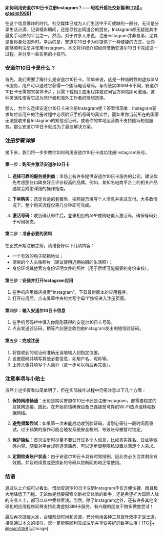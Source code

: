 **如何利用安道尔10日卡注册Instagram？——轻松开启社交新篇章[[TG💪+ @esim1088](https://t.me/s/esim1088)]**

在这个信息爆炸的时代，社交媒体已成为人们生活中不可或缺的一部分。无论是分享生活点滴、记录精彩瞬间，还是寻找志同道合的朋友，Instagram都无疑是其中最炙手可热的平台之一。然而，对于许多人来说，注册Instagram并非易事，尤其是当你身处国外时。幸运的是，安道尔10日卡为你提供了一种便捷的方式，让你能够顺利注册并使用Instagram。本文将详细介绍如何借助安道尔10日卡完成这一过程，并分享一些实用的小技巧。

### 安道尔10日卡是什么？

首先，我们需要了解什么是安道尔10日卡。简单来说，这是一种临时性的虚拟SIM卡服务，用户可以通过它获得一个国际电话号码。与传统实体SIM卡不同，安道尔10日卡无需邮寄实体卡片，只需下载相关应用程序或访问官方网站即可激活。这种灵活性使得它成为旅行者和海外工作者的理想选择。

那么，为什么选择安道尔10日卡来注册Instagram呢？答案很简单：Instagram要求每位新用户的注册过程中必须验证手机号码的真实性。而如果你当前所在的国家无法接收来自Instagram的短信验证码，或者你的本地运营商不支持国际短信服务，那么安道尔10日卡就成为了最佳解决方案。

### 注册步骤详解

接下来，我们将一步步教你如何利用安道尔10日卡成功注册Instagram账号。

#### 第一步：购买并激活安道尔10日卡

1. **选择可靠的服务提供商**：市场上有许多提供安道尔10日卡服务的公司，建议优先考虑那些口碑良好且评价较高的品牌。例如，某知名电商平台上的相关产品通常会附带详细的操作指南。
   
2. **下单购买**：选定合适的套餐后，按照提示填写个人信息并完成支付。大多数情况下，整个购买流程仅需几分钟即可完成。

3. **激活号码**：收到确认邮件后，登录相应的APP或网站输入激活码，确保号码处于可用状态。

#### 第二步：准备必要的资料

在正式开始注册之前，请准备好以下几项内容：
- 一个有效的电子邮箱地址；
- 清晰的个人头像照片（建议使用近期拍摄的生活照）；
- 身份证或其他官方身份证明文件的照片（用于后续可能需要的身份审核）。

#### 第三步：安装并打开Instagram应用

1. 在手机应用商店搜索“Instagram”，下载最新版本的应用程序。
2. 打开应用后，点击屏幕中央的大写字母“I”按钮进入注册页面。

#### 第四步：输入安道尔10日卡信息

1. 在手机号码栏中填入你刚刚获得的安道尔10日卡号码。
2. 点击发送验证码，稍等片刻便会收到由Instagram发出的短信验证码。

#### 第五步：完成注册

1. 将接收到的验证码准确无误地输入到指定位置。
2. 设置密码并填写其他必要信息，如用户名、昵称等。
3. 上传头像并填写个人简介（这一步可以稍后再完善）。

### 注意事项与小贴士

虽然上述步骤看似简单明了，但在实际操作过程中仍需注意以下几个方面：

1. **保持网络畅通**：无论是购买安道尔10日卡还是注册Instagram，都需要稳定的互联网连接。因此，在开始前请确保设备已连接至可靠的Wi-Fi热点或移动数据网络。

2. **避免频繁尝试**：如果第一次未能成功收到验证码，请耐心等待一段时间再重试。过于频繁的操作可能会触发系统安全机制，导致账号被暂时锁定。

3. **保护隐私**：首次注册时尽量不要公开过多个人信息，比如真实姓名、住址等敏感内容。随着对平台规则逐渐熟悉，可以逐步调整隐私设置以满足个人需求。

4. **定期检查账户状态**：由于安道尔10日卡具有时效限制，因此务必关注其剩余有效期，并及时续费或更换新的号码以防断网影响正常使用。

### 结语

通过以上介绍可以看出，借助安道尔10日卡注册Instagram不仅方便快捷，而且极大地降低了门槛。无论你是想要探索全新社交体验的新手，还是希望扩大国际人脉的专业人士，都可以从中受益匪浅。当然，除了Instagram之外，还有许多其他全球化的应用程序同样支持此类虚拟SIM卡服务，有兴趣的朋友不妨多做些尝试！

最后再次提醒大家，合理规划时间和资源，充分利用各种工具提升效率才是王道。相信通过本文的指引，您一定能够顺利完成注册并享受美好的数字生活！[[TG💪+ @esim1088](https://t.me/s/esim1088) ![Image](https://i.postimg.cc/4NQfJmqS/Snipaste-2025-05-13-00-14-12.png)]
